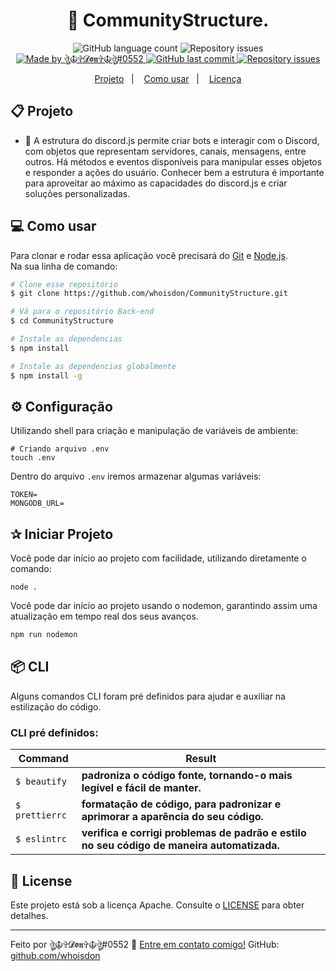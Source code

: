 <h1 align="center"> 
	🔐 CommunityStructure.
</h1>
<p align="center">
  <img alt="GitHub language count" src="https://img.shields.io/github/languages/count/whoisdon/CommunityStructure?color=%2304D361">
	
  <img alt="Repository issues" src="https://img.shields.io/github/languages/top/whoisdon/CommunityStructure">	
	
  <a href="https://discord.gg/3Cps7AuNQ6">
    <img alt="Made by ঔৣ☬✞𝓓𝖔𝖓✞☬ঔৣ#0552" src="https://img.shields.io/badge/made%20by-whoisdon-%2304D361">
  </a>

  <a href="https://github.com/whoisdon/APIExpress/commits/master">
    <img alt="GitHub last commit" src="https://img.shields.io/github/last-commit/whoisdon/CommunityStructure">
  </a>

  <a href="https://github.com/whoisdon/APIExpress/issues">
    <img alt="Repository issues" src="https://img.shields.io/github/issues/whoisdon/CommunityStructure">
  </a>
</p>


<p align="center">
  <a href="#-projeto">Projeto</a>&nbsp;&nbsp;&nbsp;|&nbsp;&nbsp;&nbsp;
  <a href="#-como-usar">Como usar</a>&nbsp;&nbsp;&nbsp;|&nbsp;&nbsp;&nbsp;
  <a href="#-license">Licença</a>
</p>

## 📋 Projeto

* 🔐 A estrutura do discord.js permite criar bots e interagir com o Discord, com objetos que representam servidores, canais, mensagens, entre outros. Há métodos e eventos disponíveis para manipular esses objetos e responder a ações do usuário. Conhecer bem a estrutura é importante para aproveitar ao máximo as capacidades do discord.js e criar soluções personalizadas. <br>

## 💻 Como usar

Para clonar e rodar essa aplicação você precisará do [Git](https://git-scm.com) e [Node.js](https://nodejs.org/en/download/). 
<br>
Na sua linha de comando:

```bash
# Clone esse repositório
$ git clone https://github.com/whoisdon/CommunityStructure.git
```
```bash
# Vá para o repositório Back-end
$ cd CommunityStructure
```
```bash
# Instale as dependencias
$ npm install
```
```bash
# Instale as dependencias globalmente  
$ npm install -g
```

## ⚙️ Configuração

Utilizando shell para criação e manipulação de variáveis de ambiente:
```shell
# Criando arquivo .env
touch .env
```
Dentro do arquivo `.env` iremos armazenar algumas variáveis:
```
TOKEN=
MONGODB_URL=
```

## ✰ Iniciar Projeto

Você pode dar início ao projeto com facilidade, utilizando diretamente o comando:
```
node .
```
Você pode dar início ao projeto usando o nodemon, garantindo assim uma atualização em tempo real dos seus avanços.
```bash
npm run nodemon
```

## 📦 CLI

Alguns comandos CLI foram pré definidos para ajudar e auxiliar na estilização do código.
### CLI pré definidos:

| Command             |  Result              |
| ------------------- | -------------------- |
| `$ beautify`        | **padroniza o código fonte, tornando-o mais legível e fácil de manter.**                   |
| `$ prettierrc`      | **formatação de código, para padronizar e aprimorar a aparência do seu código.**           |
| `$ eslintrc`        | **verifica e corrigi problemas de padrão e estilo no seu código de maneira automatizada.** |

###

## 📝 License

Este projeto está sob a licença Apache. Consulte o [LICENSE](LICENSE) para obter detalhes.

---

Feito por ঔৣ☬✞𝓓𝖔𝖓✞☬ঔৣ#0552 :wave: [Entre em contato comigo!](https://discord.com/users/828677274659586068)
GitHub: [github.com/whoisdon](https://github.com/whoisdon) &nbsp;
